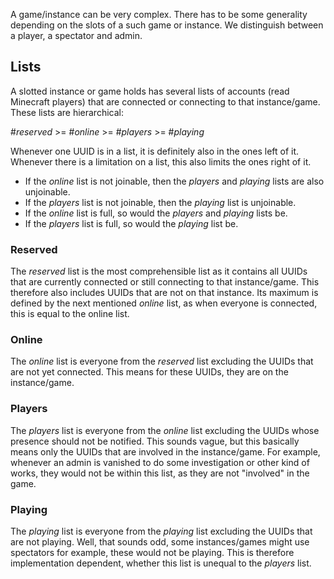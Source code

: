 A game/instance can be very complex. There has to be some generality depending on the slots of a such game or instance.
We distinguish between a player, a spectator and admin.

## Lists

A slotted instance or game holds has several lists of accounts (read Minecraft players) that are connected or connecting to that instance/game.
These lists are hierarchical:

#*reserved* >= #*online* >= #*players* >= #*playing*

Whenever one UUID is in a list, it is definitely also in the ones left of it.
Whenever there is a limitation on a list, this also limits the ones right of it.

- If the *online* list is not joinable, then the *players* and *playing* lists are also unjoinable.
- If the *players* list is not joinable, then the *playing* list is unjoinable.
- If the *online* list is full, so would the *players* and *playing* lists be.
- If the *players* list is full, so would the *playing* list be.

### Reserved
The *reserved* list is the most comprehensible list as it contains all UUIDs that are currently connected or still connecting to that instance/game.
This therefore also includes UUIDs that are not on that instance. Its maximum is defined by the next mentioned *online* list,
as when everyone is connected, this is equal to the online list.

### Online
The *online* list is everyone from the *reserved* list excluding the UUIDs that are not yet connected.
This means for these UUIDs, they are on the instance/game.

### Players
The *players* list is everyone from the *online* list excluding the UUIDs whose presence should not be notified.
This sounds vague, but this basically means only the UUIDs that are involved in the instance/game.
For example, whenever an admin is vanished to do some investigation or other kind of works, 
they would not be within this list, as they are not "involved" in the game.

### Playing
The *playing* list is everyone from the *playing* list excluding the UUIDs that are not playing.
Well, that sounds odd, some instances/games might use spectators for example, these would not be playing.
This is therefore implementation dependent, whether this list is unequal to the *players* list.